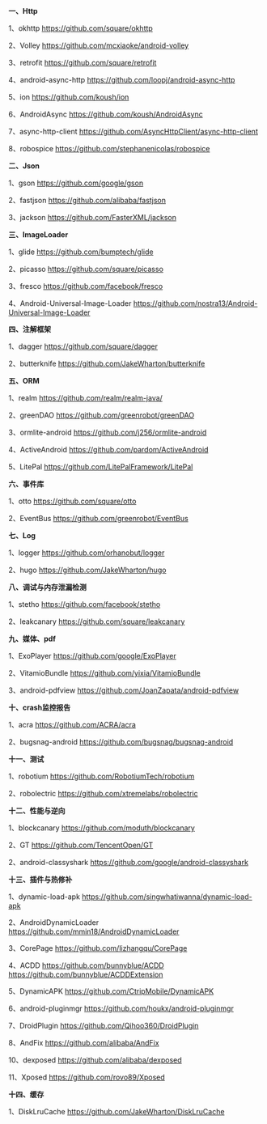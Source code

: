**一、Http**

1、okhttp
https://github.com/square/okhttp

2、Volley
https://github.com/mcxiaoke/android-volley

3、retrofit
https://github.com/square/retrofit

4、android-async-http
https://github.com/loopj/android-async-http


5、ion
https://github.com/koush/ion

6、AndroidAsync
https://github.com/koush/AndroidAsync

7、async-http-client
https://github.com/AsyncHttpClient/async-http-client

8、robospice
https://github.com/stephanenicolas/robospice

**二、Json**

1、gson
https://github.com/google/gson

2、fastjson
https://github.com/alibaba/fastjson

3、jackson
https://github.com/FasterXML/jackson

**三、ImageLoader**

1、glide
https://github.com/bumptech/glide

2、picasso
https://github.com/square/picasso

3、fresco
https://github.com/facebook/fresco

4、Android-Universal-Image-Loader
https://github.com/nostra13/Android-Universal-Image-Loader

**四、注解框架**

1、dagger
https://github.com/square/dagger

2、butterknife
https://github.com/JakeWharton/butterknife

**五、ORM**

1、realm
https://github.com/realm/realm-java/

2、greenDAO
https://github.com/greenrobot/greenDAO

3、ormlite-android
https://github.com/j256/ormlite-android

4、ActiveAndroid
https://github.com/pardom/ActiveAndroid

5、LitePal
https://github.com/LitePalFramework/LitePal

**六、事件库**

1、otto
https://github.com/square/otto

2、EventBus
https://github.com/greenrobot/EventBus

**七、Log**

1、logger
https://github.com/orhanobut/logger

2、hugo
https://github.com/JakeWharton/hugo

**八、调试与内存泄漏检测**

1、stetho
https://github.com/facebook/stetho

2、leakcanary
https://github.com/square/leakcanary

**九、媒体、pdf**

1、ExoPlayer
https://github.com/google/ExoPlayer

2、VitamioBundle
https://github.com/yixia/VitamioBundle

3、android-pdfview
https://github.com/JoanZapata/android-pdfview

**十、crash监控报告**

1、acra
https://github.com/ACRA/acra

2、bugsnag-android
https://github.com/bugsnag/bugsnag-android

**十一、测试**

1、robotium
https://github.com/RobotiumTech/robotium

2、robolectric
https://github.com/xtremelabs/robolectric

**十二、性能与逆向**

1、blockcanary
https://github.com/moduth/blockcanary

2、GT
https://github.com/TencentOpen/GT

2、android-classyshark
https://github.com/google/android-classyshark


**十三、插件与热修补**

1、dynamic-load-apk
https://github.com/singwhatiwanna/dynamic-load-apk

2、AndroidDynamicLoader
https://github.com/mmin18/AndroidDynamicLoader 

3、CorePage
https://github.com/lizhangqu/CorePage

4、ACDD 
https://github.com/bunnyblue/ACDD 
https://github.com/bunnyblue/ACDDExtension

5、DynamicAPK
https://github.com/CtripMobile/DynamicAPK

6、android-pluginmgr
https://github.com/houkx/android-pluginmgr

7、DroidPlugin
https://github.com/Qihoo360/DroidPlugin

8、AndFix
https://github.com/alibaba/AndFix

10、dexposed
https://github.com/alibaba/dexposed

11、Xposed
https://github.com/rovo89/Xposed


**十四、缓存**

1、DiskLruCache
https://github.com/JakeWharton/DiskLruCache
